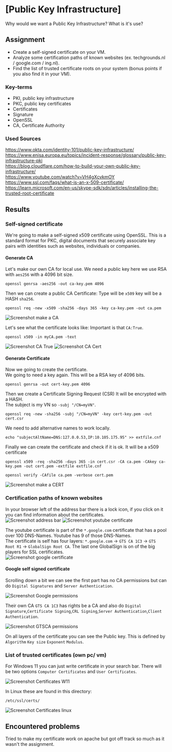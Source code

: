# [Public Key Infrastructure]

Why would we want a Public Key Infrastructure? What is it's use?

## Assignment

- Create a self-signed certificate on your VM.
- Analyze some certification paths of known websites (ex. techgrounds.nl / google.com / ing.nl).
- Find the list of trusted certificate roots on your system (bonus points if you also find it in your VM).

### Key-terms

- PKI, public key infrastructure
- PKC, public key certificates
- Certificates
- Signature
- OpenSSL
- CA, Certificate Authority

### Used Sources

https://www.okta.com/identity-101/public-key-infrastructure/  
https://www.enisa.europa.eu/topics/incident-response/glossary/public-key-infrastructure-pki  
https://blog.cloudflare.com/how-to-build-your-own-public-key-infrastructure/  
https://www.youtube.com/watch?v=VH4gXcvkmOY  
https://www.ssl.com/faqs/what-is-an-x-509-certificate/  
https://learn.microsoft.com/en-us/skype-sdk/sdn/articles/installing-the-trusted-root-certificate  


## Results

### Self-signed certificate

We're going to make a self-signed x509 certificate using OpenSSL. This is a standard format for PKC, digital documents that securely associate key pairs with identities such as websites, individuals or companies.  

#### Generate CA

Let's make our own CA for local use.
We need a  public key here we use RSA with ``aes256`` with a 4096 bit size.

```text
openssl genrsa -aes256 -out ca-key.pem 4096
```  

Then we can create a public CA Certificate:
Type will be ``x509`` key will be a HASH ``sha256``.  

```text
openssl req -new -x509 -sha256 -days 365 -key ca-key.pem -out ca.pem
```  

![Screenshot make a CA](../00_includes/SEC-01/openssl_make_CA.jpg)

Let's see what the certificate looks like:
Important is that ``CA:True``.

```text
openssl x509 -in myCA.pem -text
```

![Screenshot CA True](../00_includes/SEC-01/openssl_CA_Cert_True.jpg)
![Screenshot CA Cert](../00_includes/SEC-01/openssl_CA_Cert.jpg)

#### Generate Certificate

Now we going to create the certificate.  
We going to need a key again.
This will be a RSA key of 4096 bits.

```text
openssl genrsa -out cert-key.pem 4096
```

Then we create a Certificate Signing Request (CSR)
It will be encrypted with a HASH.  
The subject is my VN so ``-subj "/CN=myVN"``.  

```text
openssl req -new -sha256 -subj "/CN=myVN" -key cert-key.pem -out cert.csr
```

We need to add alternative names to work locally.

```text
echo "subjectAltName=DNS:127.0.0.53,IP:10.105.175.95" >> extfile.cnf
```

Finally we can create the certificate and check if it is ok. 
It will be a x509 certificate

```text
openssl x509 -req -sha256 -days 365 -in cert.csr -CA ca.pem -CAkey ca-key.pem -out cert.pem -extfile extfile.cnf

openssl verify -CAfile ca.pem -verbose cert.pem
```

![Screenshot make a CERT](../00_includes/SEC-01/openssl_make_CERT.jpg)

### Certification paths of known websites

In your browser left of the address bar there is a lock icon, if you click on it you can find information about the certificates.  
![Screenshot address bar](../00_includes/SEC-01/browser_addressbar.jpg)
![Screenshot youtube certificate](../00_includes/SEC-01/certificate_google_youtube.jpg)  

The youtube certificate is part of the ``*.google.com`` certificate that has a pool over 100 DNS-Names. Youtube has 9 of those DNS-Names.  
The certificate is self has four layers: ``*.google.com`` -> ``GTS CA 1C3`` -> ``GTS Root R1`` -> ``GlobalSign Root CA``. The last one GlobalSign is on of the big players for SSL certificates.  
![Screenshot google certificate](../00_includes/SEC-01/certificate_google.jpg)

#### Google self signed certificate  

Scrolling down a bit we can see the first part has no CA permissions but can do `Digital Signatures` and `Server Authentication`.  

![Screenshot Google permissions](../00_includes/SEC-01/certificate_google_permissions.jpg)

Their own CA `GTS CA 1C3` has rights be a CA and also do `Digital Signature`,`Certificate Signing`,`CRL Signing`,`Server Authentication`,`Client Authentication`.  

![Screenshot GTSCA permissions](../00_includes/SEC-01/certificate_GTSCA_permissions.jpg)

On all layers of the certificate you can see the Public key. This is defined by `Algorithm` `Key size` `Exponent` `Modulus`.

### List of trusted certificates (own pc/ vm)

For Windows 11 you can just write certificate in your search bar. There will be two options `Computer Certificates` and `User Certificates`.

![Screenshot Certificates W11](../00_includes/SEC-01/trusted_certificates_w11.jpg)

In Linux these are found in this directory:

```text
/etc/ssl/certs/
```

![Screenshot Certificates linux](../00_includes/SEC-01/trusted_certificates_linux.jpg)

## Encountered problems

Tried to make my certificate work on apache but got off track so much as it wasn't the assignment.  
